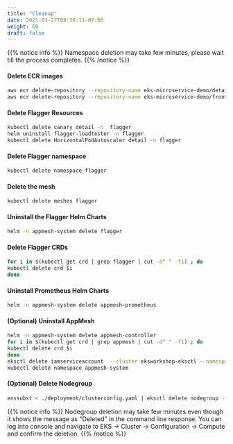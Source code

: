```yaml
---
title: "Cleanup"
date: 2021-01-27T08:30:11-07:00
weight: 60
draft: false
---
```


{{% notice info %}}
Namespace deletion may take few minutes, please wait till the process completes.
{{% /notice %}}


#### Delete ECR images

```bash
aws ecr delete-repository --repository-name eks-microservice-demo/detail_flagger --force
aws ecr delete-repository --repository-name eks-microservice-demo/frontend --force
```

#### Delete Flagger Resources

```bash
kubectl delete canary detail -n  flagger
helm uninstall flagger-loadtester -n flagger
kubectl delete HorizontalPodAutoscaler detail -n flagger
```

#### Delete Flagger namespace

```bash
kubectl delete namespace flagger
```

#### Delete the mesh

```bash
kubectl delete meshes flagger
```

#### Uninstall the Flagger Helm Charts

```bash
helm -n appmesh-system delete flagger
```

#### Delete Flagger CRDs

```bash
for i in $(kubectl get crd | grep flagger | cut -d" " -f1) ; do
kubectl delete crd $i
done
```

#### Uninstall Prometheus Helm Charts

```bash
helm -n appmesh-system delete appmesh-prometheus
```

#### (Optional) Uninstall AppMesh 

```bash
helm -n appmesh-system delete appmesh-controller
for i in $(kubectl get crd | grep appmesh | cut -d" " -f1) ; do
kubectl delete crd $i
done
eksctl delete iamserviceaccount  --cluster eksworkshop-eksctl --namespace appmesh-system --name appmesh-controller
kubectl delete namespace appmesh-system
```

#### (Optional) Delete Nodegroup
```bash
envsubst < ./deployment/clusterconfig.yaml | eksctl delete nodegroup -f -  --approve
```

{{% notice info %}}
Nodegroup deletion may take few minutes even though it shows the message as "Deleted" in the command line response. You can log into console and navigate to EKS -> Cluster -> Configuration -> Compute and confirm the deletion.
{{% /notice %}}
